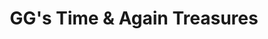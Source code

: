 ---
title: "GG's Time & Again Treasures"
url: /fawn-grove/ggs-time-and-again-treasures/
shop: antiques
---